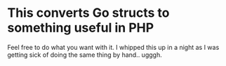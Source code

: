 This converts Go structs to something useful in PHP
======================================================


Feel free to do what you want with it. I whipped this up in a night as I was getting sick of doing the same thing by hand.. ugggh.
